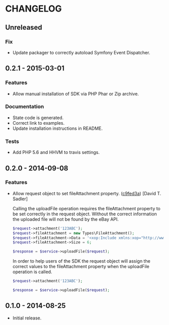 # CHANGELOG

## Unreleased

### Fix

* Update packager to correctly autoload Symfony Event Dispatcher.

## 0.2.1 - 2015-03-01

### Features

* Allow manual installation of SDK via PHP Phar or Zip archive.

### Documentation

* State code is generated.
* Correct link to examples.
* Update installation instructions in README.

### Tests

* Add PHP 5.6 and HHVM to travis settings.

## 0.2.0 - 2014-09-08

### Features

* Allow request object to set fileAttachment property. ([c9fed3a](https://github.com/davidtsadler/ebay-sdk-file-transfer/commit/c9fed3a8194c09a41116939d2524ed7a36a14a52)) [David T. Sadler]

  Calling the uploadFile operation requires the fileAttachment property to
  be set correctly in the request object. Without the correct information
  the uploaded file will not be found by the eBay API.

  ```php
  $request->attachment('123ABC');
  $request->fileAttachment = new Types\FileAttachment();
  $request->fileAttachment->Data = '<xop:Include xmlns:xop="http://www.w3.org/2004/08/xop/include" href="cid:attachment.bin@devbay.net"/>';
  $request->fileAttachment->Size = 6;

  $response = $service->uploadFile($request);
  ```

  In order to help users of the SDK the request object will assign the
  correct values to the fileAttachment property when the uploadFile
  operation is called.

  ```php
  $request->attachment('123ABC');

  $response = $service->uploadFile($request);
  ```

## 0.1.0 - 2014-08-25

* Initial release.

